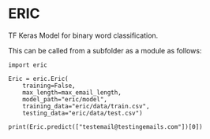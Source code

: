 # ERIC
TF Keras Model for binary word classification.




This can be called from a subfolder as a module as follows:

```
import eric

Eric = eric.Eric(
    training=False,
    max_length=max_email_length,
    model_path="eric/model",
    training_data="eric/data/train.csv",
    testing_data="eric/data/test.csv")

print(Eric.predict(["testemail@testingemails.com"])[0])
```
